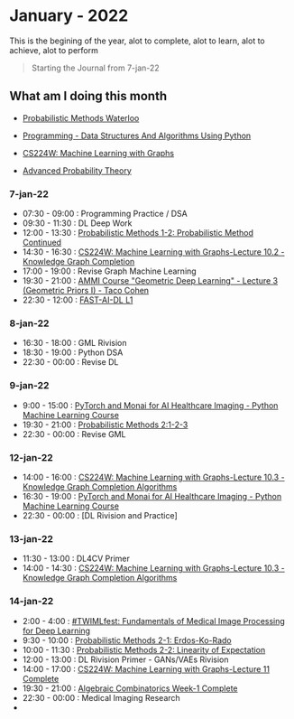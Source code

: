 # January - 2022

This is the begining of the year, alot to complete, alot to learn, alot to achieve, alot to perform

> Starting the Journal from 7-jan-22

## What am I doing this month

- [Probabilistic Methods Waterloo](https://youtube.com/playlist?list=PL2BdWtDKMS6nRF72s3TOGyBqXwMVHYiLU)
- [Programming - Data Structures And Algorithms Using Python](https://youtube.com/playlist?list=PL3pGy4HtqwD02GVgM96-V0sq4_DSinqvf)

- [CS224W: Machine Learning with Graphs](https://youtube.com/playlist?list=PLoROMvodv4rPLKxIpqhjhPgdQy7imNkDn)

- [Advanced Probability Theory](https://onlinecourses.nptel.ac.in/noc22_ma30/course)



### 7-jan-22

- 07:30 - 09:00 : Programming Practice / DSA
- 09:30 - 11:30 : DL Deep Work
- 12:00 - 13:30 : [Probabilistic Methods 1-2: Probabilistic Method Continued](https://youtu.be/gJAfukSyMqQ)
- 14:30 - 16:30 : [CS224W: Machine Learning with Graphs-Lecture 10.2 - Knowledge Graph Completion](https://youtu.be/xop5tC9T5xM)
- 17:00 - 19:00 : Revise Graph Machine Learning 
- 19:30 - 21:00 : [AMMI Course "Geometric Deep Learning" - Lecture 3 (Geometric Priors I) - Taco Cohen](https://youtu.be/fWBrupgU4X8)
- 22:30 - 12:00 : [FAST-AI-DL L1](https://youtu.be/XfoYk_Z5AkI)

### 8-jan-22

- 16:30 - 18:00 : GML Rivision
- 18:30 - 19:00 : Python DSA
- 22:30 - 00:00 : Revise DL


### 9-jan-22

- 9:00 - 15:00 : [PyTorch and Monai for AI Healthcare Imaging - Python Machine Learning Course](https://youtu.be/M3ZWfamWrBM)
- 19:30 - 21:00 : [Probabilistic Methods 2:1-2-3](https://youtu.be/rNEY1it79ZE)
- 22:30 - 00:00 : Revise GML

### 12-jan-22

- 14:00 - 16:00 : [CS224W: Machine Learning with Graphs-Lecture 10.3 - Knowledge Graph Completion Algorithms](https://youtu.be/Xm5VrxZYhu4)
- 16:30 - 19:00 : [PyTorch and Monai for AI Healthcare Imaging - Python Machine Learning Course](https://youtu.be/M3ZWfamWrBM)
- 22:30 - 00:00 : [DL Rivision and Practice]

### 13-jan-22

- 11:30 - 13:00 : DL4CV Primer
- 14:00 - 14:30 : [CS224W: Machine Learning with Graphs-Lecture 10.3 - Knowledge Graph Completion Algorithms](https://youtu.be/Xm5VrxZYhu4)

### 14-jan-22

- 2:00 - 4:00 : [#TWIMLfest: Fundamentals of Medical Image Processing for Deep Learning](https://youtu.be/qEq9Cy_Yn_c)
- 9:30 - 10:00 : [Probabilistic Methods 2-1: Erdos-Ko-Rado](https://youtu.be/rNEY1it79ZE)
- 10:00 - 11:30 : [Probabilistic Methods 2-2: Linearity of Expectation](https://youtu.be/dNfcuIoy_xY)
- 12:00 - 13:00 : DL Rivision Primer - GANs/VAEs Rivision
- 14:00 - 17:00 : [CS224W: Machine Learning with Graphs-Lecture 11 Complete](https://youtu.be/X9yl0pTP9fY)
- 19:30 - 21:00 : [Algebraic Combinatorics Week-1 Complete](https://onlinecourses.nptel.ac.in/noc22_ma01/unit?unit=19&lesson=27)
- 22:30 - 00:00 : Medical Imaging Research
- 
